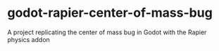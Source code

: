 # godot-rapier-center-of-mass-bug
A project replicating the center of mass bug in Godot with the Rapier physics addon
